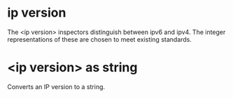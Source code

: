 # ip version

The &lt;ip version&gt; inspectors distinguish between ipv6 and ipv4. The integer representations of these are chosen to meet existing standards.

# &lt;ip version&gt; as string

Converts an IP version to a string.
